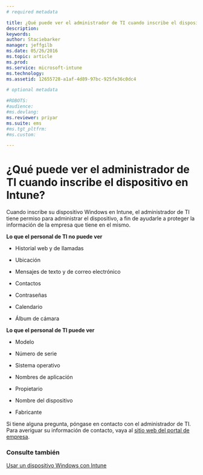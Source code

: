 ```yaml
---
# required metadata

title: ¿Qué puede ver el administrador de TI cuando inscribe el dispositivo en Intune? | Microsoft Intune
description:
keywords:
author: Staciebarker
manager: jeffgilb
ms.date: 05/26/2016
ms.topic: article
ms.prod:
ms.service: microsoft-intune
ms.technology:
ms.assetid: 12655728-a1af-4d89-97bc-925fe36c0dc4

# optional metadata

#ROBOTS:
#audience:
#ms.devlang:
ms.reviewer: priyar
ms.suite: ems
#ms.tgt_pltfrm:
#ms.custom:

---
```



# ¿Qué puede ver el administrador de TI cuando inscribe el dispositivo en Intune?

Cuando inscribe su dispositivo Windows en Intune, el administrador de TI tiene permiso para administrar el dispositivo, a fin de ayudarle a proteger la información de la empresa que tiene en el mismo.

**Lo que el personal de TI no puede ver**

-   Historial web y de llamadas

-   Ubicación

-   Mensajes de texto y de correo electrónico

-   Contactos

-   Contraseñas

-   Calendario

-   Álbum de cámara

**Lo que el personal de TI puede ver**

-   Modelo

-   Número de serie

-   Sistema operativo

-   Nombres de aplicación

-   Propietario

-   Nombre del dispositivo

-   Fabricante


Si tiene alguna pregunta, póngase en contacto con el administrador de TI. Para averiguar su información de contacto, vaya al [sitio web del portal de empresa](http://portal.manage.microsoft.com).

### Consulte también
[Usar un dispositivo Windows con Intune](using-your-windows-device-with-intune.md)

<!--HONumber=Jun16_HO2-->


